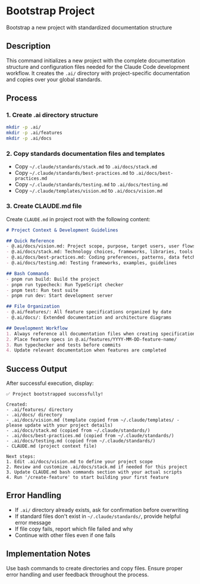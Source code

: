 # Bootstrap Project
Bootstrap a new project with standardized documentation structure

## Description
This command initializes a new project with the complete documentation structure and configuration files needed for the Claude Code development workflow. It creates the `.ai/` directory with project-specific documentation and copies over your global standards.

## Process

### 1. Create .ai directory structure
```bash
mkdir -p .ai/
mkdir -p .ai/features
mkdir -p .ai/docs
```

### 2. Copy standards documentation files and templates
- Copy `~/.claude/standards/stack.md` to `.ai/docs/stack.md`
- Copy `~/.claude/standards/best-practices.md` to `.ai/docs/best-practices.md`
- Copy `~/.claude/standards/testing.md` to `.ai/docs/testing.md`
- Copy `~/.claude/templates/vision.md` to `.ai/docs/vision.md`

### 3. Create CLAUDE.md file
Create `CLAUDE.md` in project root with the following content:

```markdown
# Project Context & Development Guidelines

## Quick Reference
- @.ai/docs/vision.md: Project scope, purpose, target users, user flows
- @.ai/docs/stack.md: Technology choices, frameworks, libraries, tools
- @.ai/docs/best-practices.md: Coding preferences, patterns, data fetching
- @.ai/docs/testing.md: Testing frameworks, examples, guidelines

## Bash Commands
- pnpm run build: Build the project
- pnpm run typecheck: Run TypeScript checker
- pnpm test: Run test suite
- pnpm run dev: Start development server

## File Organization
- @.ai/features/: All feature specifications organized by date
- @.ai/docs/: Extended documentation and architecture diagrams

## Development Workflow
1. Always reference all documentation files when creating specifications
2. Place feature specs in @.ai/features/YYYY-MM-DD-feature-name/
3. Run typechecker and tests before commits
4. Update relevant documentation when features are completed
```

## Success Output
After successful execution, display:
```
✅ Project bootstrapped successfully!

Created:
- .ai/features/ directory
- .ai/docs/ directory
- .ai/docs/vision.md (template copied from ~/.claude/templates/ - please update with your project details)
- .ai/docs/stack.md (copied from ~/.claude/standards/)
- .ai/docs/best-practices.md (copied from ~/.claude/standards/)
- .ai/docs/testing.md (copied from ~/.claude/standards/)
- CLAUDE.md (project context file)

Next steps:
1. Edit .ai/docs/vision.md to define your project scope
2. Review and customize .ai/docs/stack.md if needed for this project
3. Update CLAUDE.md bash commands section with your actual scripts
4. Run '/create-feature' to start building your first feature
```

## Error Handling
- If `.ai/` directory already exists, ask for confirmation before overwriting
- If standard files don't exist in `~/.claude/standards/`, provide helpful error message
- If file copy fails, report which file failed and why
- Continue with other files even if one fails

## Implementation Notes
Use bash commands to create directories and copy files. Ensure proper error handling and user feedback throughout the process.
